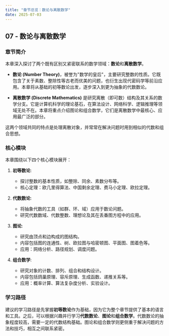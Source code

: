 ```yaml
---
title: "章节总览：数论与离散数学"
date: 2025-07-03
---
```


## 07 - 数论与离散数学

### 章节简介

本章深入探讨了两个既有区别又紧密联系的数学领域：**数论**和**离散数学**。

- **数论 (Number Theory)**，被誉为"数学的皇后"，主要研究整数的性质。它既包含了关于素数、整除性等古老而优美的问题，也衍生出现代密码学等前沿应用。本章将从基础的初等数论出发，逐步深入到更为抽象的代数数论。

- **离散数学 (Discrete Mathematics)** 是研究离散（即可数）结构及其关系的数学分支。它是计算机科学的理论基石，在算法设计、网络科学、逻辑推理等领域无处不在。本章将重点介绍图论和组合数学，它们是离散数学中最核心、应用最广泛的部分。

这两个领域共同的特点是处理离散对象，并常常在解决问题时用到相似的代数和组合思想。

### 核心模块

本章围绕以下四个核心模块展开：

1. **初等数论**:
    - 探讨整数的基本性质，如整除、同余、素数分布等。
    - 核心定理：欧几里得算法、中国剩余定理、费马小定理、欧拉定理。

2. **代数数论**:
    - 将抽象代数的工具（如群、环、域）应用于数论问题。
    - 研究代数数域、代数整数、理想论及其在丢番图方程中的应用。

3. **图论**:
    - 研究由顶点和边构成的图结构。
    - 内容包括图的连通性、树、欧拉图与哈密顿图、平面图、图着色等。
    - 应用：网络分析、路径规划、调度问题。

4. **组合数学**:
    - 研究对象的计数、排列、组合和结构设计。
    - 内容包括鸽巢原理、容斥原理、生成函数、递推关系等。
    - 应用：概率计算、算法复杂度分析、实验设计。

### 学习路径

建议的学习路径是先掌握**初等数论**作为基础，因为它为整个章节提供了基本的语言和工具。之后，可以根据兴趣并行学习**代数数论**、**图论**和**组合数学**。代数数论的抽象程度较高，需要一定的代数结构基础。图论和组合数学则更侧重于解决问题的方法和技巧，相互之间联系紧密。
